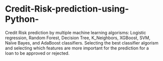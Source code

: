 # Credit-Risk-prediction-using-Python-
Credit Risk prediction by multiple machine learning algorisms: Logistic regression, Random Forest, Decision Tree, K_Neighbors, XGBoost, SVM, Naïve Bayes, and AdaBoost classifiers. Selecting the best classifier algorism and selecting which features are more important for the prediction for a loan to be  approved or  rejected.
